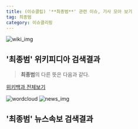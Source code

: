 ```yaml
---
title: (이슈클립) '**최종범**' 관련 이슈, 기사 모아 보기
tag: 최종범
category: 이슈클리핑
---
```

![wiki_img](https://user-images.githubusercontent.com/42597476/44503234-41136a80-a6d0-11e8-9071-6fc6418eafe4.png)
## **'**최종범**'** 위키피디아 검색결과
>**최종범**의 다른 뜻은 다음과 같다.

<a href="https://ko.wikipedia.org/wiki/최종범" target="_blank">위키백과 전체보기</a>

![wordcloud](https://s3.ap-northeast-2.amazonaws.com/lyrics101-wordcloud/2018-10-05-1538670887.png)
![news_img](https://user-images.githubusercontent.com/42597476/44507050-1206f400-a6e4-11e8-8d98-7ffbfebb353f.png)
## **'**최종범**'** 뉴스속보 검색결과

